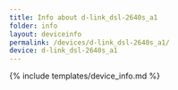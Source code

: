```yaml
---
title: Info about d-link_dsl-2640s_a1
folder: info
layout: deviceinfo
permalink: /devices/d-link_dsl-2640s_a1/
device: d-link_dsl-2640s_a1
---
```

{% include templates/device_info.md %}
